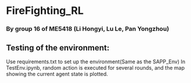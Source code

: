 # FireFighting_RL
### By group 16 of ME5418 (Li Hongyi, Lu Le, Pan Yongzhou)
## Testing of the environment:
Use requirements.txt to set up the environment(Same as the SAPP_Env)
In TestEnv.ipynb, random action is executed for several rounds, and the map showing the current agent state is plotted.